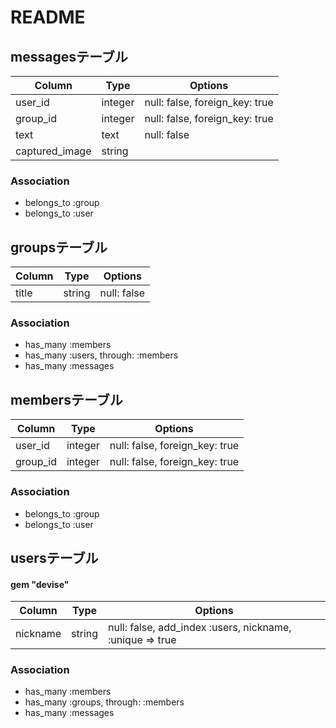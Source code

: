 # README

## messagesテーブル

|Column|Type|Options|
|------|----|-------|
|user_id|integer|null: false, foreign_key: true|
|group_id|integer|null: false, foreign_key: true|
|text|text|null: false|
|captured_image|string||

### Association
- belongs_to :group
- belongs_to :user


## groupsテーブル

|Column|Type|Options|
|------|----|-------|
|title|string|null: false|

### Association
- has_many :members
- has_many :users, through: :members
- has_many :messages


## membersテーブル

|Column|Type|Options|
|------|----|-------|
|user_id|integer|null: false, foreign_key: true|
|group_id|integer|null: false, foreign_key: true|

### Association
- belongs_to :group
- belongs_to :user


## usersテーブル
#### gem "devise"

|Column|Type|Options|
|------|----|-------|
|nickname|string|null: false, add_index :users, nickname, :unique => true|

### Association
- has_many :members
- has_many :groups, through: :members
- has_many :messages

